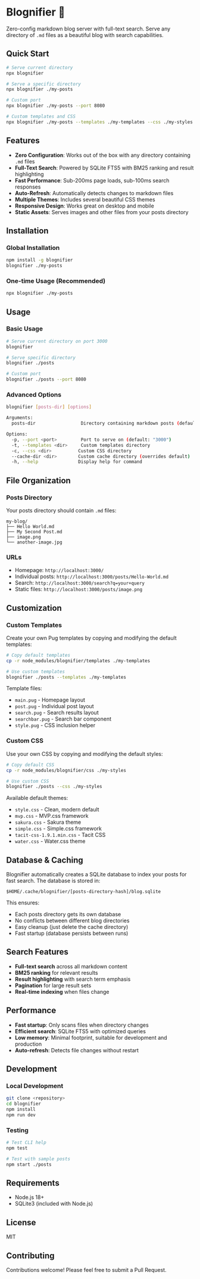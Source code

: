 # Blognifier 🚀

Zero-config markdown blog server with full-text search. Serve any directory of `.md` files as a beautiful blog with search capabilities.

## Quick Start

```bash
# Serve current directory
npx blognifier

# Serve a specific directory
npx blognifier ./my-posts

# Custom port
npx blognifier ./my-posts --port 8080

# Custom templates and CSS
npx blognifier ./my-posts --templates ./my-templates --css ./my-styles
```

## Features

- **Zero Configuration**: Works out of the box with any directory containing `.md` files
- **Full-Text Search**: Powered by SQLite FTS5 with BM25 ranking and result highlighting
- **Fast Performance**: Sub-200ms page loads, sub-100ms search responses
- **Auto-Refresh**: Automatically detects changes to markdown files
- **Multiple Themes**: Includes several beautiful CSS themes
- **Responsive Design**: Works great on desktop and mobile
- **Static Assets**: Serves images and other files from your posts directory

## Installation

### Global Installation
```bash
npm install -g blognifier
blognifier ./my-posts
```

### One-time Usage (Recommended)
```bash
npx blognifier ./my-posts
```

## Usage

### Basic Usage
```bash
# Serve current directory on port 3000
blognifier

# Serve specific directory
blognifier ./posts

# Custom port
blognifier ./posts --port 8080
```

### Advanced Options
```bash
blognifier [posts-dir] [options]

Arguments:
  posts-dir                 Directory containing markdown posts (default: ".")

Options:
  -p, --port <port>         Port to serve on (default: "3000")
  -t, --templates <dir>     Custom templates directory
  -c, --css <dir>          Custom CSS directory
  --cache-dir <dir>        Custom cache directory (overrides default)
  -h, --help               Display help for command
```

## File Organization

### Posts Directory
Your posts directory should contain `.md` files:
```
my-blog/
├── Hello World.md
├── My Second Post.md
├── image.png
└── another-image.jpg
```

### URLs
- Homepage: `http://localhost:3000/`
- Individual posts: `http://localhost:3000/posts/Hello-World.md`
- Search: `http://localhost:3000/search?q=your+query`
- Static files: `http://localhost:3000/posts/image.png`

## Customization

### Custom Templates
Create your own Pug templates by copying and modifying the default templates:

```bash
# Copy default templates
cp -r node_modules/blognifier/templates ./my-templates

# Use custom templates
blognifier ./posts --templates ./my-templates
```

Template files:
- `main.pug` - Homepage layout
- `post.pug` - Individual post layout
- `search.pug` - Search results layout
- `searchbar.pug` - Search bar component
- `style.pug` - CSS inclusion helper

### Custom CSS
Use your own CSS by copying and modifying the default styles:

```bash
# Copy default CSS
cp -r node_modules/blognifier/css ./my-styles

# Use custom CSS
blognifier ./posts --css ./my-styles
```

Available default themes:
- `style.css` - Clean, modern default
- `mvp.css` - MVP.css framework
- `sakura.css` - Sakura theme
- `simple.css` - Simple.css framework
- `tacit-css-1.9.1.min.css` - Tacit CSS
- `water.css` - Water.css theme

## Database & Caching

Blognifier automatically creates a SQLite database to index your posts for fast search. The database is stored in:

```
$HOME/.cache/blognifier/[posts-directory-hash]/blog.sqlite
```

This ensures:
- Each posts directory gets its own database
- No conflicts between different blog directories
- Easy cleanup (just delete the cache directory)
- Fast startup (database persists between runs)

## Search Features

- **Full-text search** across all markdown content
- **BM25 ranking** for relevant results
- **Result highlighting** with search term emphasis
- **Pagination** for large result sets
- **Real-time indexing** when files change

## Performance

- **Fast startup**: Only scans files when directory changes
- **Efficient search**: SQLite FTS5 with optimized queries
- **Low memory**: Minimal footprint, suitable for development and production
- **Auto-refresh**: Detects file changes without restart

## Development

### Local Development
```bash
git clone <repository>
cd blognifier
npm install
npm run dev
```

### Testing
```bash
# Test CLI help
npm test

# Test with sample posts
npm start ./posts
```

## Requirements

- Node.js 18+
- SQLite3 (included with Node.js)

## License

MIT

## Contributing

Contributions welcome! Please feel free to submit a Pull Request.

